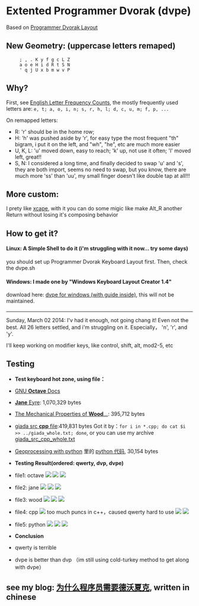 Extented Programmer Dvorak (dvpe)
=================================


Based on [Programmer Dvorak Layout](http://www.kaufmann.no/roland/dvorak/)

## New Geometry: (uppercase letters remaped)

```
     ; , . K y f g c L Z
     a o e H i d R t S N
     ' q j U x b m w v P
```


## Why?
First, see [English Letter Frequency Counts](http://norvig.com/mayzner.html),
the mostly frequently used letters are:
`e, t; a, o, i, n; s, r, h, l; d, c, u, m; f, p, ...`

On remapped letters:
 - R: 'r' should be in the home row;
 - H: 'h' was pushed aside by 'r', for easy type the most frequent "th" bigram, i put it on the left, and "wh", "he", etc are much more easier
 - U, K, L: 'u' moved down, easy to reach; 'k' up, not use it often; 'l' moved left, great!!
 - S, N: I considered a long time, and finally decided to swap 'u' and 's', they are both import, seems no need to swap, but you know, there are much more 'ss' than 'uu', my small finger doesn't like double tap at all!!!


## More custom:
I prety like [xcape](https://github.com/alols/xcape), with it you can do some migic like make Alt_R another Return without losing it's composing behavior


## How to get it?
#### Linux: A Simple Shell to do it (i'm struggling with it now... try some days) 
you should set up Programmer Dvorak Keyboard Layout first. Then, check the dvpe.sh


#### Windows: I made one by "Windows Keyboard Layout Creator 1.4"
download here: [dvpe for windows (with guide inside)](http://gnat-tang-archive.qiniudn.com/dvpe.7z), this will not be maintained.


####

---
Sunday, March 02 2014:
I'v had it enough, not going chang it! Even not the best.
All 26 letters settled, and i'm struggling on it. Especially， 'n', 'r', and 'y'.

I'll keep working on modifier keys, like control, shift, alt, mod2-5, etc

## Testing
- **Test keyboard hot zone, using file：**
 - [GNU **Octave** Docs](http://www.gnu.org/software/octave/doc/interpreter/)
 - [**Jane** Eyre](http://www.gutenberg.org/files/1260/1260.txt): 1,070,329 bytes
 - [The Mechanical Properties of **Wood**...](http://www.gutenberg.org/cache/epub/12299/pg12299.txt): 395,712 bytes
 - [giada src **cpp** file](http://www.giadamusic.com/download):419,831 bytes
Got it by：`for i in *.cpp; do cat $i >> ../giada_whole.txt; done`,
or you can use my archive [giada_src_cpp_whole.txt](http://gnat-tang-shared-image.qiniudn.com/giada_whole.txt)
 - [Geoprocessing with python](http://jianshu.io/p/a710e7656ddb) 里的 [python 代码](http://gnat-tang-archive.qiniudn.com/geoprocessing_with_python_whole.txt), 30,154 bytes

- **Testing Result(ordered: qwerty, dvp, dvpe)**
 - file1: octave
![](http://gnat-tang-archive.qiniudn.com/aa.octave_qwerty.png)
![](http://gnat-tang-archive.qiniudn.com/ab.octave_dvp.png)
![](http://gnat-tang-archive.qiniudn.com/ac.octave_dvpe.png)
 - file2: jane
![](http://gnat-tang-archive.qiniudn.com/ba.jane_qwerty.png)
![](http://gnat-tang-archive.qiniudn.com/bb.jane_dvp.png)
![](http://gnat-tang-archive.qiniudn.com/bc.jane_dvpe.png)
 - file3: wood
![](http://gnat-tang-archive.qiniudn.com/ca.wood_qwerty.png)
![](http://gnat-tang-archive.qiniudn.com/cb.wood_dvp.png)
![](http://gnat-tang-archive.qiniudn.com/cc.wood_dvpe.png)
 - file4: cpp
![](http://gnat-tang-archive.qiniudn.com/da.cpp_qwerty.png)
too much puncs in c++，caused qwerty hard to use
![](http://gnat-tang-archive.qiniudn.com/db.cpp_dvp.png)
![](http://gnat-tang-archive.qiniudn.com/dc.cpp_dvpe.png)
 - file5: python
![](http://gnat-tang-archive.qiniudn.com/ea.python_qwerty.png)
![](http://gnat-tang-archive.qiniudn.com/eb.python_dvp.png)
![](http://gnat-tang-archive.qiniudn.com/ec.python_dvpe.png)

- **Conclusion**
 - qwerty is terrible
 - dvpe is better than dvp
（im still using cold-turkey method to get along with dvpe）

## see my blog: [为什么程序员需要德沃夏克](http://jianshu.io/p/2f56bed65e5c), written in chinese